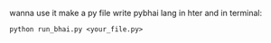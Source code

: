 wanna use it make a py file write pybhai lang in hter and in terminal:
```
python run_bhai.py <your_file.py>
```
